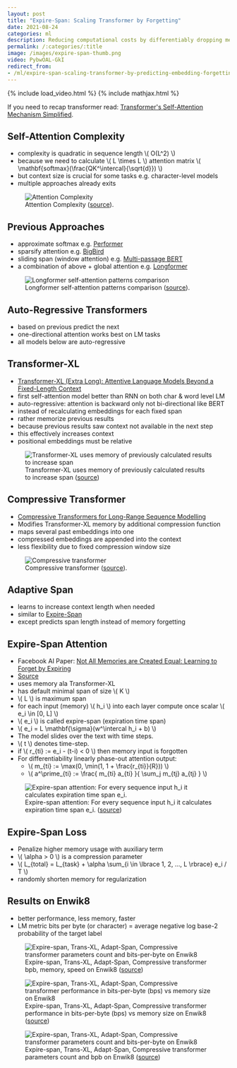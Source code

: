 ```yaml
---
layout: post
title: "Expire-Span: Scaling Transformer by Forgetting"
date: 2021-08-24
categories: ml
description: Reducing computational costs by differentiably dropping memorized embeddings from self-attention context.
permalink: /:categories/:title
image: /images/expire-span-thumb.png
video: PybwOAL-GkI
redirect_from:
- /ml/expire-span-scaling-transformer-by-predicting-embedding-forgetting
---
```


{% include load_video.html %}
{% include mathjax.html %}

If you need to recap transformer read: [Transformer's Self-Attention Mechanism Simplified](/ml/transformers-self-attention-mechanism-simplified).


## Self-Attention Complexity
- complexity is quadratic in sequence length \\( O(L^2) \\)
- because we need to calculate \\( L \times L \\) attention matrix \\( \mathbf{softmax}(\frac{QK^\intercal}{\sqrt{d}}) \\)
- but context size is crucial for some tasks e.g. character-level models
- multiple approaches already exits

<figure class="figure">
    <img
        class="figure-img img-fluid rounded lazyload"
        alt="Attention Complexity"
        data-src="/images/expire-span-attention-complexity.png"
        style="max-width: 500px">
    <figcaption class="figure-caption">
        Attention Complexity (<a href="https://arxiv.org/pdf/2009.14794.pdf">source</a>).
    </figcaption>
</figure>



## Previous Approaches
- approximate softmax e.g. [Performer](/ml/Performers-FAVOR+-Faster-Transformer-Attention)
- sparsify attention e.g. [BigBird](https://arxiv.org/pdf/2007.14062.pdf)
- sliding span (window attention) e.g. [Multi-passage BERT](https://aclanthology.org/D19-1599.pdf)
- a combination of above + global attention e.g. [Longformer](https://arxiv.org/pdf/2004.05150.pdf)

<figure class="figure">
    <img
        class="figure-img img-fluid rounded lazyload"
        alt="Longformer self-attention patterns comparison"
        data-src="/images/longformer-attention-patterns.png"
        style="max-width: 500px">
    <figcaption class="figure-caption">
        Longformer self-attention patterns comparison (<a href="https://arxiv.org/pdf/2004.05150.pdf">source</a>).
    </figcaption>
</figure>

## Auto-Regressive Transformers
- based on previous predict the next
- one-directional attention works best on LM tasks
- all models below are auto-regressive

## Transformer-XL
- [Transformer-XL (Extra Long): Attentive Language Models Beyond a Fixed-Length Context](https://aclanthology.org/P19-1285.pdf)
- first self-attention model better than RNN on both char & word level LM
- auto-regressive: attention is backward only not bi-directional like BERT
- instead of recalculating embeddings for each fixed span
- rather memorize previous results
- because previous results saw context not available in the next step
- this effectively increases context
- positional embeddings must be relative

<figure class="figure">
    <img
        class="figure-img img-fluid rounded lazyload"
        alt="Transformer-XL uses memory of previously calculated results to increase span"
        data-src="/images/transformer-xl-memory-attention.png"
        style="max-width: 500px">
    <figcaption class="figure-caption">
        Transformer-XL uses memory of previously calculated results to increase span
        (<a href="https://aclanthology.org/P19-1285.pdf">source</a>)
    </figcaption>
</figure>


## Compressive Transformer
- [Compressive Transformers for Long-Range Sequence Modelling](https://arxiv.org/pdf/1911.05507.pdf)
- Modifies Transformer-XL memory by additional compression function
- maps several past embeddings into one
- compressed embeddings are appended into the context
- less flexibility due to fixed compression window size

<figure class="figure">
    <img
        class="figure-img img-fluid rounded lazyload"
        alt="Compressive transformer"
        data-src="/images/expire-span-compressive-transformer.png"
        style="max-width: 500px">
    <figcaption class="figure-caption">
        Compressive transformer (<a href="https://arxiv.org/pdf/1911.05507.pdf">source</a>).
    </figcaption>
</figure>


## Adaptive Span
- learns to increase context length when needed
- similar to [Expire-Span](#expire-span-attention)
- except predicts span length instead of memory forgetting


## Expire-Span Attention
- Facebook AI Paper: [Not All Memories are Created Equal: Learning to Forget by Expiring](https://arxiv.org/abs/2105.06548)
- [Source](https://github.com/facebookresearch/transformer-sequential/blob/main/models/expire_span.py)
- uses memory ala Transformer-XL
- has default minimal span of size \\( K \\)
- \\( L \\) is maximum span
- for each input (memory) \\( h_i \\) into each layer compute once scalar \\( e_i \in [0, L] \\)
- \\( e_i \\) is called expire-span (expiration time span)
- \\( e_i = L \mathbf{\sigma}(w^\intercal h_i + b) \\)
- The model slides over the text with time steps.
- \\( t \\) denotes time-step.
- if \\( r_{ti} := e_i - (t-i) < 0 \\) then memory input is forgotten
- For differentiability linearly phase-out attention output:
  - \\( m_{ti} := \max(0, \min(1, 1 + \frac{r_{ti}}{R})) \\)
  - \\( a^\prime_{ti} := \frac{ m_{ti} a_{ti} }{ \sum_j m_{tj} a_{tj} } \\)

<figure class="figure">
    <img
        class="figure-img img-fluid rounded lazyload"
        alt="Expire-span attention: For every sequence input h_i it calculates expiration time span e_i."
        data-src="/images/expire-span-attention.png"
        style="max-width: 500px">
    <figcaption class="figure-caption">
        Expire-span attention: For every sequence input h_i it calculates expiration time span e_i.
        (<a href="https://arxiv.org/abs/2105.06548">source</a>)
    </figcaption>
</figure>

## Expire-Span Loss
- Penalize higher memory usage with auxiliary term
- \\( \alpha > 0 \\) is a compression parameter
- \\( L_{total} = L_{task} + \alpha \sum_{i \in \lbrace 1, 2, ..., L \rbrace} e_i / T \\)
- randomly shorten memory for regularization


## Results on Enwik8
- better performance, less memory, faster
- LM metric bits per byte (or character) = average negative log base-2 probability of the target label

<figure class="figure">
    <img
        class="figure-img img-fluid rounded lazyload"
        alt="Expire-span, Trans-XL, Adapt-Span, Compressive transformer parameters count and bits-per-byte on Enwik8"
        data-src="/images/expire-span-results-enwik8-summary.png"
        style="max-width: 500px">
    <figcaption class="figure-caption">
        Expire-span, Trans-XL, Adapt-Span, Compressive transformer bpb, memory, speed on Enwik8
        (<a href="https://arxiv.org/abs/2105.06548">source</a>)
    </figcaption>
</figure>


<figure class="figure">
    <img
        class="figure-img img-fluid rounded lazyload"
        alt="Expire-span, Trans-XL, Adapt-Span, Compressive transformer performance in bits-per-byte (bps) vs memory size on Enwik8"
        data-src="/images/expire-span-results-enwik8.png"
        style="max-width: 500px">
    <figcaption class="figure-caption">
        Expire-span, Trans-XL, Adapt-Span, Compressive transformer performance in bits-per-byte (bps) vs memory size on Enwik8
        (<a href="https://arxiv.org/abs/2105.06548">source</a>)
    </figcaption>
</figure>


<figure class="figure">
    <img
        class="figure-img img-fluid rounded lazyload"
        alt="Expire-span, Trans-XL, Adapt-Span, Compressive transformer parameters count and bits-per-byte on Enwik8"
        data-src="/images/expire-span-results-enwik8-2.png"
        style="max-width: 500px">
    <figcaption class="figure-caption">
        Expire-span, Trans-XL, Adapt-Span, Compressive transformer parameters count and bpb on Enwik8
        (<a href="https://arxiv.org/abs/2105.06548">source</a>)
    </figcaption>
</figure>

